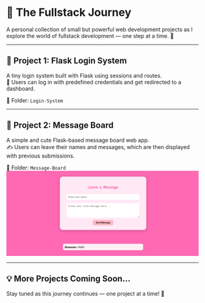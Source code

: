 # 🚀 The Fullstack Journey

A personal collection of small but powerful web development projects as I explore the world of fullstack development — one step at a time. 🌱

---

## 🧪 Project 1: Flask Login System
A tiny login system built with Flask using sessions and routes.  
🔐 Users can log in with predefined credentials and get redirected to a dashboard.

📂 Folder: `Login-System`


---

## 💌 Project 2: Message Board
A simple and cute Flask-based message board web app.  
✍️ Users can leave their names and messages, which are then displayed with previous submissions.

📂 Folder: `Message-Board`
![Screenshot](https://github.com/shamaiem10/TheFullstackJourney/blob/main/Message-Board/screenshot.png?raw=true)

---

## 💡 More Projects Coming Soon...
Stay tuned as this journey continues — one project at a time! 🚧

